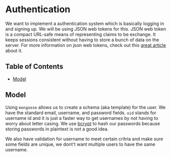 # Authentication

We want to implement a authentication system which is basically 
logging in and signing up. 
We will be using JSON web tokens for this. JSON web token is a compact 
URL-safe means of representing claims to be exchange. It keeps sessions 
consistent without having to store a bunch of data on the server. For more 
information on json web tokens, check out this [great article][jwt] about it.

[jwt]: https://scotch.io/tutorials/the-ins-and-outs-of-token-based-authentication

## Table of Contents

- [Model](#model)

Model
-----

Using `mongoose` allows us to create a schema (aka template) for the user.
We have the standard email, username, and password fields. `uid` stands for
username id and it is just a faster way to get usernames by not having to
worry about letter casing. We use [bcrypt][bcrypt] to hash our passwords 
because storing passwords in plaintext is not a good idea.

We also have validation for username to meet certain critria and make sure
some fields are unique, we dont't want multiple users to have the same 
username.

[bcrypt]: http://en.wikipedia.org/wiki/Bcrypt
